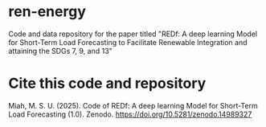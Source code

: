 # ren-energy
Code and data repository for the paper titled "REDf: A deep learning Model for Short-Term Load Forecasting to Facilitate Renewable Integration and attaining the SDGs 7, 9, and 13"
# Cite this code and repository

Miah, M. S. U. (2025). Code of REDf: A deep learning Model for Short-Term Load Forecasting (1.0). Zenodo. https://doi.org/10.5281/zenodo.14989327
